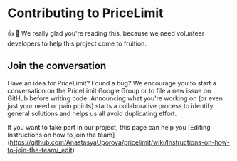 # Contributing to PriceLimit

:+1: :tada: We really glad you're reading this, because we need volunteer developers to help this project come to fruition.


## Join the conversation

Have an idea for PriceLimit? Found a bug? We encourage you to start a conversation on the PriceLimit Google Group or to file a new issue on GitHub before writing code. Announcing what you're working on (or even just your need or pain points) starts a collaborative process to identify general solutions and helps us all avoid duplicating effort.

If you want to take part in our project,  this page can help you
[Editing Instructions on how to join the team]  (https://github.com/AnastasyaUporova/pricelimit/wiki/Instructions-on-how-to-join-the-team/_edit)

